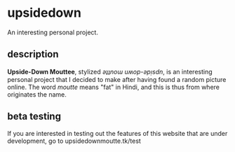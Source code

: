 # upsidedown
An interesting personal project.

## description
**Upside-Down Mouttee**, stylized _ǝʇʇnoɯ uʍop-ǝpᴉsdn_, is an interesting personal project that I decided to make after having found a random picture online. The word _moutte_ means "fat" in Hindi, and this is thus from where originates the name.

## beta testing
If you are interested in testing out the features of this website that are under development, go to upsidedownmoutte.tk/test
